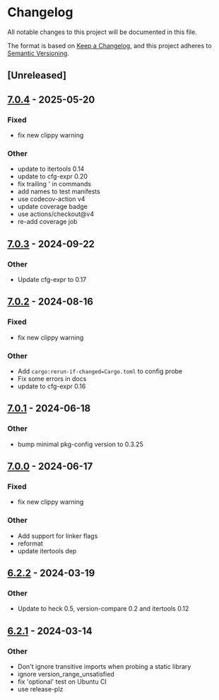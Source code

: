 # Changelog
All notable changes to this project will be documented in this file.

The format is based on [Keep a Changelog](https://keepachangelog.com/en/1.0.0/),
and this project adheres to [Semantic Versioning](https://semver.org/spec/v2.0.0.html).

## [Unreleased]

## [7.0.4](https://github.com/gdesmott/system-deps/compare/v7.0.3...v7.0.4) - 2025-05-20

### Fixed

- fix new clippy warning

### Other

- update to itertools 0.14
- update to cfg-expr 0.20
- fix trailing ' in commands
- add names to test manifests
- use codecov-action v4
- update coverage badge
- use actions/checkout@v4
- re-add coverage job

## [7.0.3](https://github.com/gdesmott/system-deps/compare/v7.0.2...v7.0.3) - 2024-09-22

### Other

- Update cfg-expr to 0.17

## [7.0.2](https://github.com/gdesmott/system-deps/compare/v7.0.1...v7.0.2) - 2024-08-16

### Fixed
- fix new clippy warning

### Other
- Add `cargo:rerun-if-changed=Cargo.toml` to config probe
- Fix some errors in docs
- update to cfg-expr 0.16

## [7.0.1](https://github.com/gdesmott/system-deps/compare/v7.0.0...v7.0.1) - 2024-06-18

### Other
- bump minimal pkg-config version to 0.3.25

## [7.0.0](https://github.com/gdesmott/system-deps/compare/v6.2.2...v7.0.0) - 2024-06-17

### Fixed
- fix new clippy warning

### Other
- Add support for linker flags
- reformat
- update itertools dep

## [6.2.2](https://github.com/gdesmott/system-deps/compare/v6.2.1...v6.2.2) - 2024-03-19

### Other
- Update to heck 0.5, version-compare 0.2 and itertools 0.12

## [6.2.1](https://github.com/gdesmott/system-deps/compare/v6.2.0...v6.2.1) - 2024-03-14

### Other
- Don't ignore transitive imports when probing a static library
- ignore version_range_unsatisfied
- fix 'optional' test on Ubuntu CI
- use release-plz
